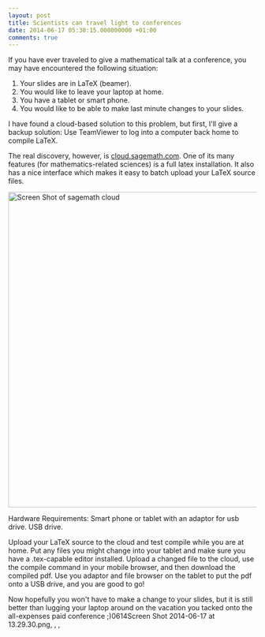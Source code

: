 ```yaml
---
layout: post
title: Scientists can travel light to conferences
date: 2014-06-17 05:30:15.000000000 +01:00
comments: true
---
```

If you have ever traveled to give a mathematical talk at a conference, you may have encountered the following situation:

1. Your slides are in LaTeX (beamer).
2. You would like to leave your laptop at home.
3. You have a tablet or smart phone.
4. You would like to be able to make last minute changes to your slides.

I have found a cloud-based solution to this problem, but first, I'll give a backup solution:  Use TeamViewer to log into a computer back home to compile LaTeX.

The real discovery, however, is <a href="http://cloud.sagemath.com" target="_blank">cloud.sagemath.com</a>.  One of its many features (for mathematics-related sciences) is a full latex installation.  It also has a nice interface which makes it easy to batch upload your LaTeX source files.

<img src="{{ site.baseurl }}/images/blogImages/0614Screen%20Shot%202014-06-17%20at%2013.29.30.png" alt="Screen Shot of sagemath cloud" width="640px"/>

Hardware Requirements:
Smart phone or tablet with an adaptor for usb drive.  USB drive.

Upload your LaTeX source to the cloud and test compile while you are at home.  Put any files you might change into your tablet and make sure you have a .tex-capable editor installed.  Upload a changed file to the cloud, use the compile command in your mobile browser, and then download the compiled pdf.  Use you adaptor and file browser on the tablet to put the pdf onto a USB drive, and you are good to go!

Now hopefully you won't have to make a change to your slides, but it is still better than lugging your laptop around on the vacation you tacked onto the all-expenses paid conference ;)0614Screen Shot 2014-06-17 at 13.29.30.png, , , 
